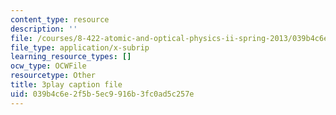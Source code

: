 ```yaml
---
content_type: resource
description: ''
file: /courses/8-422-atomic-and-optical-physics-ii-spring-2013/039b4c6e2f5b5ec9916b3fc0ad5c257e_zfBXJQ-i6p8.vtt
file_type: application/x-subrip
learning_resource_types: []
ocw_type: OCWFile
resourcetype: Other
title: 3play caption file
uid: 039b4c6e-2f5b-5ec9-916b-3fc0ad5c257e
---
```

